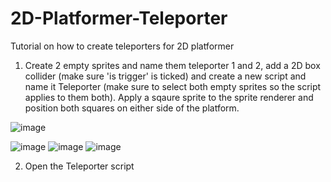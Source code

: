 # 2D-Platformer-Teleporter
Tutorial on how to create teleporters for 2D platformer


1. Create 2 empty sprites and name them teleporter 1 and 2, add a 2D box collider (make sure 'is trigger' is ticked) and create a new script and name it Teleporter (make sure to select both empty sprites so the script applies to them both). Apply a sqaure sprite to the sprite renderer and position both squares on either side of the platform.

![image](https://github.com/MartTQ/2D-Platformer-Teleporter/assets/123513842/6243257d-ce2c-4fdb-8963-ef5fe304aa5e)

![image](https://github.com/MartTQ/2D-Platformer-Teleporter/assets/123513842/99feb86c-2069-45fa-a8db-47148e863c99)
![image](https://github.com/MartTQ/2D-Platformer-Teleporter/assets/123513842/c3549ed3-0209-4b3f-812d-4f75d271321b)
![image](https://github.com/MartTQ/2D-Platformer-Teleporter/assets/123513842/48f581ab-0bf4-495d-8982-92f9af53ba22)

2. Open the Teleporter script 
   

